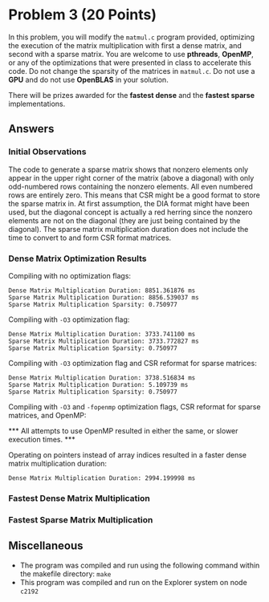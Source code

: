 # Problem 3 (20 Points)

In this problem, you will modify the `matmul.c` program provided, optimizing the execution of the matrix multiplication with first a dense matrix, and second with a sparse matrix. You are welcome to use **pthreads**, **OpenMP**, or any of the optimizations that were presented in class to accelerate this code. Do not change the sparsity of the matrices in `matmul.c`. Do not use a **GPU** and do not use **OpenBLAS** in your solution.  

There will be prizes awarded for the **fastest dense** and the **fastest sparse** implementations.

## Answers

### Initial Observations

The code to generate a sparse matrix shows that nonzero elements only appear in the upper right corner of the matrix (above a diagonal) with only odd-numbered rows containing the nonzero elements. All even numbered rows are entirely zero. This means that CSR might be a good format to store the sparse matrix in. At first assumption, the DIA format might have been used, but the diagonal concept is actually a red herring since the nonzero elements are not on the diagonal (they are just being contained by the diagonal). The sparse matrix multiplication duration does not include the time to convert to and form CSR format matrices.

### Dense Matrix Optimization Results
Compiling with no optimization flags:
```
Dense Matrix Multiplication Duration: 8851.361876 ms
Sparse Matrix Multiplication Duration: 8856.539037 ms
Sparse Matrix Multiplication Sparsity: 0.750977 
```

Compiling with `-O3` optimization flag:
```
Dense Matrix Multiplication Duration: 3733.741100 ms
Sparse Matrix Multiplication Duration: 3733.772827 ms
Sparse Matrix Multiplication Sparsity: 0.750977 
```

Compiling with `-O3` optimization flag and CSR reformat for sparse matrices:
```
Dense Matrix Multiplication Duration: 3738.516834 ms
Sparse Matrix Multiplication Duration: 5.109739 ms
Sparse Matrix Multiplication Sparsity: 0.750977 
```

Compiling with `-O3` and `-fopenmp` optimization flags, CSR reformat for sparse matrices, and OpenMP:

*** All attempts to use OpenMP resulted in either the same, or slower execution times. ***

Operating on pointers instead of array indices resulted in a faster dense matrix multiplication duration:
```
Dense Matrix Multiplication Duration: 2994.199998 ms
```

### Fastest Dense Matrix Multiplication

### Fastest Sparse Matrix Multiplication


## Miscellaneous
- The program was compiled and run using the following command within the makefile directory:
```make```
- This program was compiled and run on the Explorer system on node `c2192`